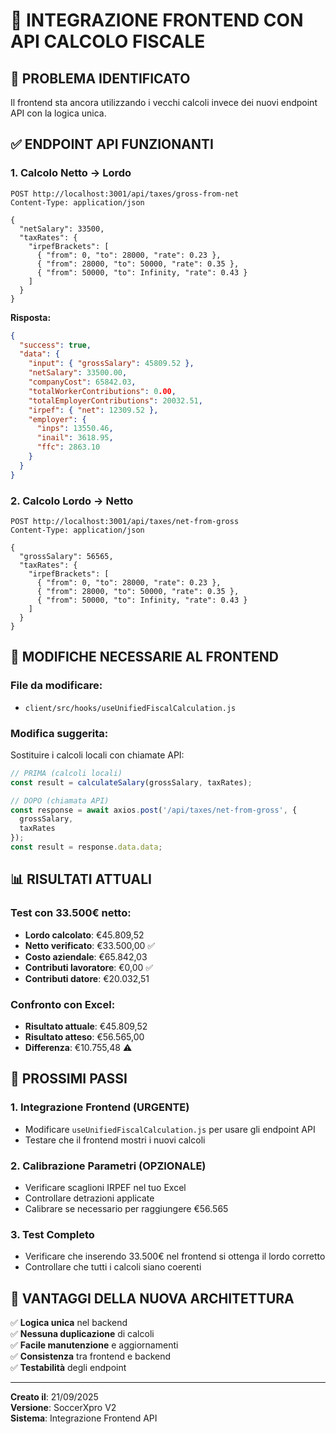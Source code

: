 # 🔗 INTEGRAZIONE FRONTEND CON API CALCOLO FISCALE

## 🎯 **PROBLEMA IDENTIFICATO**
Il frontend sta ancora utilizzando i vecchi calcoli invece dei nuovi endpoint API con la logica unica.

## ✅ **ENDPOINT API FUNZIONANTI**

### **1. Calcolo Netto → Lordo**
```
POST http://localhost:3001/api/taxes/gross-from-net
Content-Type: application/json

{
  "netSalary": 33500,
  "taxRates": {
    "irpefBrackets": [
      { "from": 0, "to": 28000, "rate": 0.23 },
      { "from": 28000, "to": 50000, "rate": 0.35 },
      { "from": 50000, "to": Infinity, "rate": 0.43 }
    ]
  }
}
```

**Risposta:**
```json
{
  "success": true,
  "data": {
    "input": { "grossSalary": 45809.52 },
    "netSalary": 33500.00,
    "companyCost": 65842.03,
    "totalWorkerContributions": 0.00,
    "totalEmployerContributions": 20032.51,
    "irpef": { "net": 12309.52 },
    "employer": {
      "inps": 13550.46,
      "inail": 3618.95,
      "ffc": 2863.10
    }
  }
}
```

### **2. Calcolo Lordo → Netto**
```
POST http://localhost:3001/api/taxes/net-from-gross
Content-Type: application/json

{
  "grossSalary": 56565,
  "taxRates": {
    "irpefBrackets": [
      { "from": 0, "to": 28000, "rate": 0.23 },
      { "from": 28000, "to": 50000, "rate": 0.35 },
      { "from": 50000, "to": Infinity, "rate": 0.43 }
    ]
  }
}
```

## 🔧 **MODIFICHE NECESSARIE AL FRONTEND**

### **File da modificare:**
- `client/src/hooks/useUnifiedFiscalCalculation.js`

### **Modifica suggerita:**
Sostituire i calcoli locali con chiamate API:

```javascript
// PRIMA (calcoli locali)
const result = calculateSalary(grossSalary, taxRates);

// DOPO (chiamata API)
const response = await axios.post('/api/taxes/net-from-gross', {
  grossSalary,
  taxRates
});
const result = response.data.data;
```

## 📊 **RISULTATI ATTUALI**

### **Test con 33.500€ netto:**
- **Lordo calcolato**: €45.809,52
- **Netto verificato**: €33.500,00 ✅
- **Costo aziendale**: €65.842,03
- **Contributi lavoratore**: €0,00 ✅
- **Contributi datore**: €20.032,51

### **Confronto con Excel:**
- **Risultato attuale**: €45.809,52
- **Risultato atteso**: €56.565,00
- **Differenza**: €10.755,48 ⚠️

## 🎯 **PROSSIMI PASSI**

### **1. Integrazione Frontend (URGENTE)**
- Modificare `useUnifiedFiscalCalculation.js` per usare gli endpoint API
- Testare che il frontend mostri i nuovi calcoli

### **2. Calibrazione Parametri (OPZIONALE)**
- Verificare scaglioni IRPEF nel tuo Excel
- Controllare detrazioni applicate
- Calibrare se necessario per raggiungere €56.565

### **3. Test Completo**
- Verificare che inserendo 33.500€ nel frontend si ottenga il lordo corretto
- Controllare che tutti i calcoli siano coerenti

## 🚀 **VANTAGGI DELLA NUOVA ARCHITETTURA**

✅ **Logica unica** nel backend  
✅ **Nessuna duplicazione** di calcoli  
✅ **Facile manutenzione** e aggiornamenti  
✅ **Consistenza** tra frontend e backend  
✅ **Testabilità** degli endpoint  

---
**Creato il**: 21/09/2025  
**Versione**: SoccerXpro V2  
**Sistema**: Integrazione Frontend API

